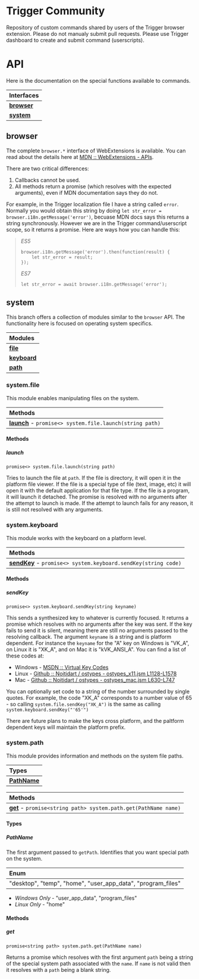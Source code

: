 # Trigger Community
Repository of custom commands shared by users of the Trigger browser extension. Please do not manualy submit pull requests. Please use Trigger dashboard to create and submit command (userscripts).

# API
Here is the documentation on the special functions available to commands.

| Interfaces              |
|:------------------------|
| **[browser](#browser)** |
| **[system](#system)**   |

## browser
The complete `browser.*` interface of WebExtensions is available. You can read about the details here at [MDN :: WebExtensions - APIs](https://developer.mozilla.org/en-US/Add-ons/WebExtensions/API).

There are two critical differences:

1. Callbacks cannot be used.
2. All methods return a promise (which resolves with the expected arguments), even if MDN documentation says they do not.

For example, in the Trigger localization file I have a string called `error`. Normally you would obtain this string by doing `let str_error = browser.i18n.getMessage('error')`, becuase MDN docs says this returns a string synchronously. However we are in the Trigger command/userscript scope, so it returns a promise. Here are ways how you can handle this:

  > *ES5*
  > ```
  > browser.i18n.getMessage('error').then(function(result) {
  >     let str_error = result;
  > });
  > ```
  >
  > *ES7*
  > ```
  > let str_error = await browser.i18n.getMessage('error');
  > ```

## system
This branch offers a collection of modules similar to the `browser` API. The functionality here is focused on operating system specifics.

| Modules                         |
|:--------------------------------|
| **[file](#systemfile)**         |
| **[keyboard](#systemkeyboard)** |
| **[path](#systempath)**         |

### system.file
This module enables manipulating files on the system.

| Methods                                                                 |
|:------------------------------------------------------------------------|
| **[launch](#launch)** - `promise<> system.file.launch(string path)` |

#### Methods
##### launch
`promise<> system.file.launch(string path)`

Tries to launch the file at `path`. If the file is directory, it will open it in the platform file viewer. If the file is a special type of file (text, image, etc) it will open it with the default application for that file type. If the file is a program, it will launch it detached. The promise is resolved with no arguments after the attempt to launch is made. If the attempt to launch fails for any reason, it is still not resolved with any arguments.

### system.keyboard
This module works with the keyboard on a platform level.

| Methods                                                                        |
|:-------------------------------------------------------------------------------|
| **[sendKey](#sendkey)** - `promise<> system.keyboard.sendKey(string code)` |


#### Methods
##### sendKey
`promise<> system.keyboard.sendKey(string keyname)`

This sends a synthesized key to whatever is currently focused. It returns a promise which resolves with no arguments after the key was sent. If the key fails to send it is silent, meaning there are still no arguments passed to the resolving callback. The argument `keyname` is a string and is platform dependent. For instance the `keyname` for the "A" key on Windows is "VK_A", on Linux it is "XK_A", and on Mac it is "kVK_ANSI_A". You can find a list of these codes at:

* Windows - [MSDN :: Virtual Key Codes](https://msdn.microsoft.com/en-us/library/windows/desktop/dd375731(v=vs.85).aspx)
* Linux - [Github :: Noitidart / ostypes - ostypes_x11.jsm L1128-L1578](https://github.com/Noitidart/ostypes/blob/master/ostypes_x11.jsm#L1128-L1578)
* Mac - [Github :: Noitidart / ostypes - ostypes_mac.jsm L630-L747](https://github.com/Noitidart/ostypes/blob/master/ostypes_mac.jsm#L630-L747)

You can optionally set code to a string of the number surrounded by single quotes. For example, the code "XK_A" corresponds to a number value of 65 - so calling `system.file.sendKey("XK_A")` is the same as calling `system.keyboard.sendKey("'65'")`

There are future plans to make the keys cross platform, and the paltform dependent keys will maintain the platform prefix.

### system.path
This module provides information and methods on the system file paths.

| Types                     |
|:--------------------------|
| **[PathName](#pathname)** |

| Methods                                                                 |
|:------------------------------------------------------------------------|
| **[get](#get)** - `promise<string path> system.path.get(PathName name)` |


#### Types
##### PathName
The first argument passed to `getPath`. Identifies that you want special path on the system.

| Enum                                                        |
|:------------------------------------------------------------|
| "desktop", "temp", "home", "user_app_data", "program_files" |

* *Windows Only* - "user_app_data", "program_files"
* *Linux Only* - "home"

#### Methods
##### get
`promise<string path> system.path.get(PathName name)`

Returns a promise which resolves with the first argument `path` being a string of the special system path associated with the `name`. If `name` is not valid then it resolves with a `path` being a blank string.
